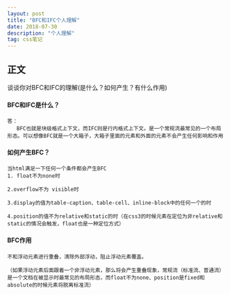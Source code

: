 ```yaml
---
layout: post
title: "BFC和IFC个人理解"
date: 2018-07-30
description: "个人理解"
tag: css笔记 
---
```



## 正文
  谈谈你对BFC和IFC的理解(是什么？如何产生？有什么作用)
  
#### BFC和IFC是什么？
```
答： 
   BFC也就是块级格式上下文，而IFC则是行内格式上下文。是一个常规流最常见的一个布局形态。可以想像BFC就是一个大箱子，大箱子里面的元素和外面的元素不会产生任何影响和作用
```

#### 如何产生BFC？

```
当html满足一下任何一个条件都会产生BFC
1. float不为none时

2.overflow不为 visible时

3.display的值为table-caption、table-cell、inline-block中的任何一个的时

4.position的值不为relative和static的时（在css3的时候元素在定位为非relative和static的情况会触发，float也是一种定位方式）
```

#### BFC作用

```
不和浮动元素进行重叠，清除外部浮动，阻止浮动元素覆盖。

（如果浮动元素后面跟着一个非浮动元素，那么将会产生重叠现象，常规流（标准流、普通流）是一个文档在被显示时最常见的布局形态，而float不为none、position是fixed和absolute的时候元素将脱离标准流）
```
